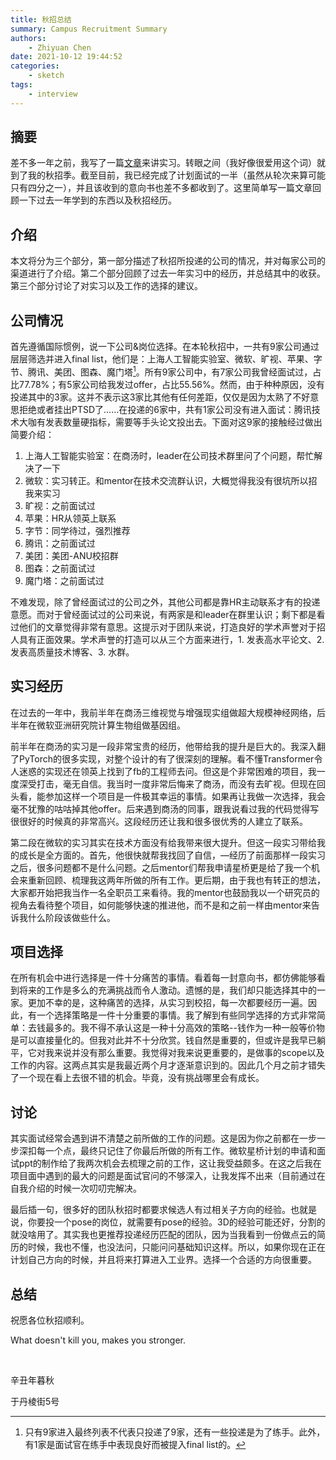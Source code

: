 ```yaml
---
title: 秋招总结
summary: Campus Recruitment Summary
authors:
    - Zhiyuan Chen
date: 2021-10-12 19:44:52
categories: 
    - sketch
tags:
    - interview
---
```


## 摘要

差不多一年之前，我写了一篇[文章](../internship_interview_summary)来讲实习。转眼之间（我好像很爱用这个词）就到了我的秋招季。截至目前，我已经完成了计划面试的一半（虽然从轮次来算可能只有四分之一），并且该收到的意向书也差不多都收到了。这里简单写一篇文章回顾一下过去一年学到的东西以及秋招经历。

## 介绍

本文将分为三个部分，第一部分描述了秋招所投递的公司的情况，并对每家公司的渠道进行了介绍。第二个部分回顾了过去一年实习中的经历，并总结其中的收获。第三个部分讨论了对实习以及工作的选择的建议。

## 公司情况

首先遵循国际惯例，说一下公司&岗位选择。在本轮秋招中，一共有9家公司通过层层筛选并进入final list，他们是：上海人工智能实验室、微软、旷视、苹果、字节、腾讯、美团、图森、魔门塔[^1]。所有9家公司中，有7家公司我曾经面试过，占比77.78%；有5家公司给我发过offer，占比55.56%。然而，由于种种原因，没有投递其中的3家。这并不表示这3家比其他有任何差距，仅仅是因为太熟了不好意思拒绝或者挂出PTSD了……在投递的6家中，共有1家公司没有进入面试：腾讯技术大咖有发表数量硬指标，需要等手头论文投出去。下面对这9家的接触经过做出简要介绍：

1. 上海人工智能实验室：在商汤时，leader在公司技术群里问了个问题，帮忙解决了一下
2. 微软：实习转正。和mentor在技术交流群认识，大概觉得我没有很坑所以招我来实习
3. 旷视：之前面试过
4. 苹果：HR从领英上联系
5. 字节：同学待过，强烈推荐
6. 腾讯：之前面试过
7. 美团：美团-ANU校招群
8. 图森：之前面试过
9. 魔门塔：之前面试过

[^1]: 只有9家进入最终列表不代表只投递了9家，还有一些投递是为了练手。此外，有1家是面试官在练手中表现良好而被提入final list的。

不难发现，除了曾经面试过的公司之外，其他公司都是靠HR主动联系才有的投递意愿。而对于曾经面试过的公司来说，有两家是和leader在群里认识；剩下都是看过他们的文章觉得非常有意思。这提示对于团队来说，打造良好的学术声誉对于招人具有正面效果。学术声誉的打造可以从三个方面来进行，1. 发表高水平论文、2. 发表高质量技术博客、3. 水群。

## 实习经历

在过去的一年中，我前半年在商汤三维视觉与增强现实组做超大规模神经网络，后半年在微软亚洲研究院计算生物组做基因组。

前半年在商汤的实习是一段非常宝贵的经历，他带给我的提升是巨大的。我深入翻了PyTorch的很多实现，对整个设计的有了很深刻的理解。看不懂Transformer令人迷惑的实现还在领英上找到了fb的工程师去问。但这是个非常困难的项目，我一度深受打击，毫无自信。我当时一度非常后悔来了商汤，而没有去旷视。但现在回头看，能参加这样一个项目是一件极其幸运的事情。如果再让我做一次选择，我会毫不犹豫的咕咕掉其他offer。后来遇到商汤的同事，跟我说看过我的代码觉得写很很好的时候真的非常高兴。这段经历还让我和很多很优秀的人建立了联系。

第二段在微软的实习其实在技术方面没有给我带来很大提升。但这一段实习带给我的成长是全方面的。首先，他很快就帮我找回了自信，—经历了前面那样一段实习之后，很多问题都不是什么问题。之后mentor们帮我申请星桥更是给了我一个机会来重新回顾、梳理我这两年所做的所有工作。更后期，由于我也有转正的想法，大家都开始把我当作一名全职员工来看待。我的mentor也鼓励我以一个研究员的视角去看待整个项目，如何能够快速的推进他，而不是和之前一样由mentor来告诉我什么阶段该做些什么。

## 项目选择

在所有机会中进行选择是一件十分痛苦的事情。看着每一封意向书，都仿佛能够看到将来的工作是多么的充满挑战而令人激动。遗憾的是，我们却只能选择其中的一家。更加不幸的是，这种痛苦的选择，从实习到校招，每一次都要经历一遍。因此，有一个选择策略是一件十分重要的事情。我了解到有些同学选择的方式非常简单：去钱最多的。我不得不承认这是一种十分高效的策略--钱作为一种一般等价物是可以直接量化的。但我对此并不十分欣赏。钱自然是重要的，但或许是我早已躺平，它对我来说并没有那么重要。我觉得对我来说更重要的，是做事的scope以及工作的内容。这两点其实是我最近两个月才逐渐意识到的。因此几个月之前才错失了一个现在看上去很不错的机会。毕竟，没有挑战哪里会有成长。

## 讨论

其实面试经常会遇到讲不清楚之前所做的工作的问题。这是因为你之前都在一步一步深扣每一个点，最终只记住了你最后所做的所有工作。微软星桥计划的申请和面试ppt的制作给了我两次机会去梳理之前的工作，这让我受益颇多。在这之后我在项目面中遇到的最大的问题是面试官问的不够深入，让我发挥不出来（目前通过在自我介绍的时候一次叨叨完解决。

最后插一句，很多好的团队秋招时都要求候选人有过相关子方向的经验。也就是说，你要投一个pose的岗位，就需要有pose的经验。3D的经验可能还好，分割的就没啥用了。其实我也更推荐投递经历匹配的团队，因为当我看到一份做点云的简历的时候，我也不懂，也没法问，只能问问基础知识这样。所以，如果你现在正在计划自己方向的时候，并且将来打算进入工业界。选择一个合适的方向很重要。

## 总结

祝愿各位秋招顺利。

What doesn't kill you, makes you stronger.

</br>

辛丑年暮秋

于丹棱街5号
